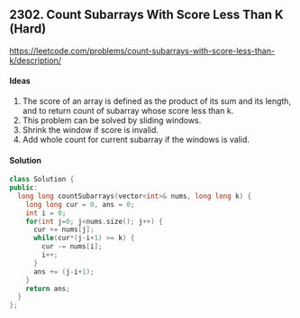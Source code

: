 ## 2302. Count Subarrays With Score Less Than K (Hard)


https://leetcode.com/problems/count-subarrays-with-score-less-than-k/description/


#### Ideas
1. The score of an array is defined as the product of its sum and its length, and to return count of subarray whose score less than k.
2. This problem can be solved by sliding windows.
3. Shrink the window if score is invalid.
4. Add whole count for current subarray if the windows is valid.

#### Solution
```C++
class Solution {
public:
  long long countSubarrays(vector<int>& nums, long long k) {
    long long cur = 0, ans = 0;
    int i = 0;
    for(int j=0; j<nums.size(); j++) {
      cur += nums[j];
      while(cur*(j-i+1) >= k) {
        cur -= nums[i];
        i++;
      }
      ans += (j-i+1);
    }
    return ans;      
  }
};
```
